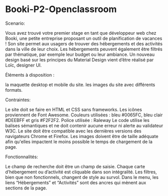# Booki-P2-Openclassroom


Scenario:

Vous avez trouvé votre premier stage en tant que développeur web chez Booki, une petite entreprise proposant un outil de planification de vacances ! Son site permet aux usagers de trouver des hébergements et des activités dans la ville de leur choix. Les hébergements peuvent également être filtrés par thématique, par exemple leur budget ou leur ambiance.
Un nouveau design basé sur les principes du Material Design vient d’être réalisé par Loïc, designer UI.

Éléments à disposition :

la maquette desktop et mobile du site.
les images du site avec différents formats.

Contraintes:

Le site doit se faire en HTML et CSS sans frameworks.
Les icônes proviennent de Font Awesome.
Couleurs utilisées : bleu #0065FC, bleu clair #DEEBFF et gris #F2F2F2.
Police utilisée : Raleway
Le code utilise les balises sémantiques et ne doit contenir aucune erreur ni alerte au validateur W3C.
Le site doit être compatible avec les dernières versions des navigateurs Chrome et Firefox.
Les images doivent être de taille adéquate afin qu'elles impactent le moins possible le temps de chargement de la page.

Fonctionnalités:

Le champ de recherche doit être un champ de saisie.
Chaque carte d’hébergement ou d’activité est cliquable dans son intégralité.
Les filtres, bien que non fonctionnels, changent de style au survol.
Dans le menu, les liens “Hébergements” et “Activités” sont des ancres qui mènent aux sections de la page.
